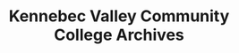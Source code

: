 ---
layout: repo
title: "Kennebec Valley Community College Archives"
id: 2707
permalink: repos/2707/
---